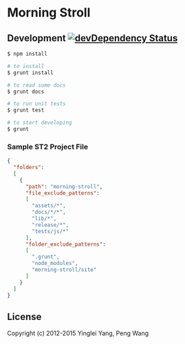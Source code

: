 # Morning Stroll

## Development [![devDependency Status](https://img.shields.io/david/dev/hlfcoding/morning-stroll.svg)](https://david-dm.org/hlfcoding/morning-stroll#info=devDependencies)

```bash
$ npm install

# to install
$ grunt install

# to read some docs
$ grunt docs

# to run unit tests
$ grunt test

# to start developing
$ grunt
```

### Sample ST2 Project File

```json
{
  "folders":
  [
    {
      "path": "morning-stroll",
      "file_exclude_patterns":
      [
        "assets/*",
        "docs/*/*",
        "lib/*",
        "release/*",
        "tests/js/*"
      ],
      "folder_exclude_patterns":
      [
        ".grunt",
        "node_modules",
        "morning-stroll/site"
      ]
    }
  ]
}
```

## License

Copyright (c) 2012-2015 Yinglei Yang, Peng Wang
